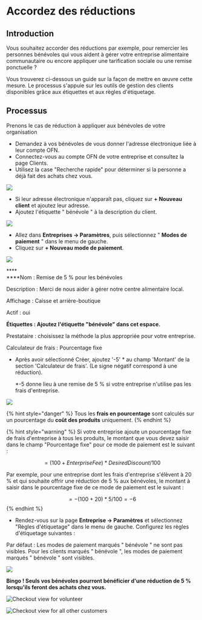 # Accordez des réductions

## Introduction

Vous souhaitez accorder des réductions par exemple, pour remercier les personnes bénévoles qui vous aident à gérer votre entreprise alimentaire communautaire ou encore appliquer une tarification sociale ou une remise ponctuelle ?&#x20;

Vous trouverez ci-dessous un guide sur la façon de mettre en œuvre cette mesure. Le processus s'appuie sur les outils de gestion des clients disponibles grâce aux étiquettes et aux règles d'étiquetage.

## Processus&#x20;

Prenons le cas de réduction à appliquer aux bénévoles de votre organisation

* Demandez à vos bénévoles de vous donner l'adresse électronique liée à leur compte OFN.
* Connectez-vous au compte OFN de votre entreprise et consultez la page Clients.
* Utilisez la case "Recherche rapide" pour déterminer si la personne a déjà fait des achats chez vous.

![](https://lh6.googleusercontent.com/DcRo1W18G7l7JKxuhHybJB4gIEzZWQIX-3kynCMX79RwtrKFpMR8b6SYI4uyoQjGOOlmrV1rv7oIbsYS55UkfeH1yfu4SJntTnO1vMPmwuTMljBhkX\_kRhYLiI5fKzKjxYBR\_uCO)

* Si leur adresse électronique n'apparaît pas, cliquez sur **+ Nouveau client** et ajoutez leur adresse.&#x20;
* Ajoutez l'étiquette " bénévole " à la description du client.

![](https://lh6.googleusercontent.com/SQyjjQgyilzSxTiEtRooR\_ELTZdT\_v0JAId0xIT5YsSf7crTmCZFyIkLg6mhfFD3\_BA9BA43QFWtCqeciTOyim-diGYfcrQrDHCb8umBvxb3nQcNOdS58tC0qg2bOlFPSsMinFbC)

* Allez dans **Entreprises -> Paramètres**, puis sélectionnez " **Modes de paiement** " dans le menu de gauche.&#x20;
* Cliquez sur **+ Nouveau mode de paiement**.

![](../../.gitbook/assets/voldiscount.jpg)

****\
****Nom : Remise de 5 % pour les bénévoles&#x20;

Description : Merci de nous aider à gérer notre centre alimentaire local.&#x20;

Affichage : Caisse et arrière-boutique&#x20;

Actif : oui&#x20;

**Étiquettes : Ajoutez l'étiquette "bénévole" dans cet espace.**&#x20;

Prestataire : choisissez la méthode la plus appropriée pour votre entreprise.&#x20;

Calculateur de frais : Pourcentage fixe

*   Après avoir sélectionné Créer, ajoutez '-5' \* au champ 'Montant' de la section 'Calculateur de frais'. (Le signe négatif correspond à une réduction).

    \*-5 donne lieu à une remise de 5 % si votre entreprise n'utilise pas les frais d'entreprise.

![](../../.gitbook/assets/pmcalc.jpg)

{% hint style="danger" %}
Tous les **frais en pourcentage** sont calculés sur un pourcentage du **coût des produits** uniquement.
{% endhint %}

{% hint style="warning" %}
Si votre entreprise ajoute un pourcentage fixe de frais d'entreprise à tous les produits, le montant que vous devez saisir dans le champ "Pourcentage fixe" pour ce mode de paiement est le suivant :

&#x20;$$= (100 + Enterprise Fee)*Desired Discount/100$$&#x20;

Par exemple, pour une entreprise dont les frais d'entreprise s'élèvent à 20 % et qui souhaite offrir une réduction de 5 % aux bénévoles, le montant à saisir dans le pourcentage fixe de ce mode de paiement est le suivant :

$$= -(100 + 20) *5/100 = -6$$&#x20;
{% endhint %}

* Rendez-vous sur la page **Entreprise -> Paramètres** et sélectionnez "Règles d'étiquetage" dans le menu de gauche. Configurez les règles d'étiquetage suivantes :

Par défaut : Les modes de paiement marqués " bénévole " ne sont pas visibles. Pour les clients marqués " bénévole ", les modes de paiement marqués " bénévole " sont visibles.

![](https://lh5.googleusercontent.com/wSWqmOnwusb\_3gWx8J5MVBceTFYfq7AB1-uKMcFfD2neWmuiESg2rI896B4iugX767fDxljCVLe-vFIS5V7pQojimIl2e3iuBPlFzLtlPL1oqtMhYesm9CPX-JybyR3rHpKJ0HXS)

**Bingo ! Seuls vos bénévoles pourront bénéficier d'une réduction de 5 % lorsqu'ils feront des achats chez vous.**

![Checkout view for volunteer](https://lh4.googleusercontent.com/aniH6MTDqxKFnR\_7PRP4duUp33nNOd7XdQpa0RRFcEgcoyjsUHSwLXOSEO8lbXWtNTXYFGTrt6QAopPjuiu8zJGxwtcXYalNBw8Y3wi-alSuGLyyBXm4h\_AH5pSc11fmvhS\_IMuk)

![Checkout view for all other customers](../../.gitbook/assets/allcart.jpg)

